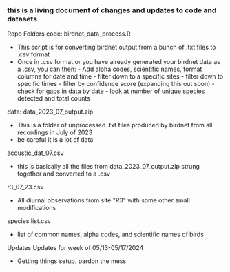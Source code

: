 ### this is a living document of changes and updates to code and datasets ### 

Repo Folders
code: 
birdnet_data_process.R 
- This script is for converting birdnet output from a bunch of .txt files to .csv format
- Once in .csv format or you have already generated your birdnet data as a .csv, you can then:
            - Add alpha codes, scientific names, format columns for date and time
            - filter down to a specific sites
            - filter down to specific times
            - filter by confidence score (expanding this out soon)
            - check for gaps in data by date
            - look at number of unique species detected and total counts

data: 
data_2023_07_output.zip 
- This is a folder of unprocessed .txt files produced by birdnet from all recordings in July of 2023 
- be careful it is a lot of data
  
acoustic_dat_07.csv 
- this is basically all the files from data_2023_07_output.zip strung together and converted to a .csv

r3_07_23.csv 
- All diurnal observations from site "R3" with some other small modifications

species.list.csv 
- list of common names, alpha codes, and scientific names of birds 

Updates
Updates for week of 05/13-05/17/2024
- Getting things setup. pardon the mess
